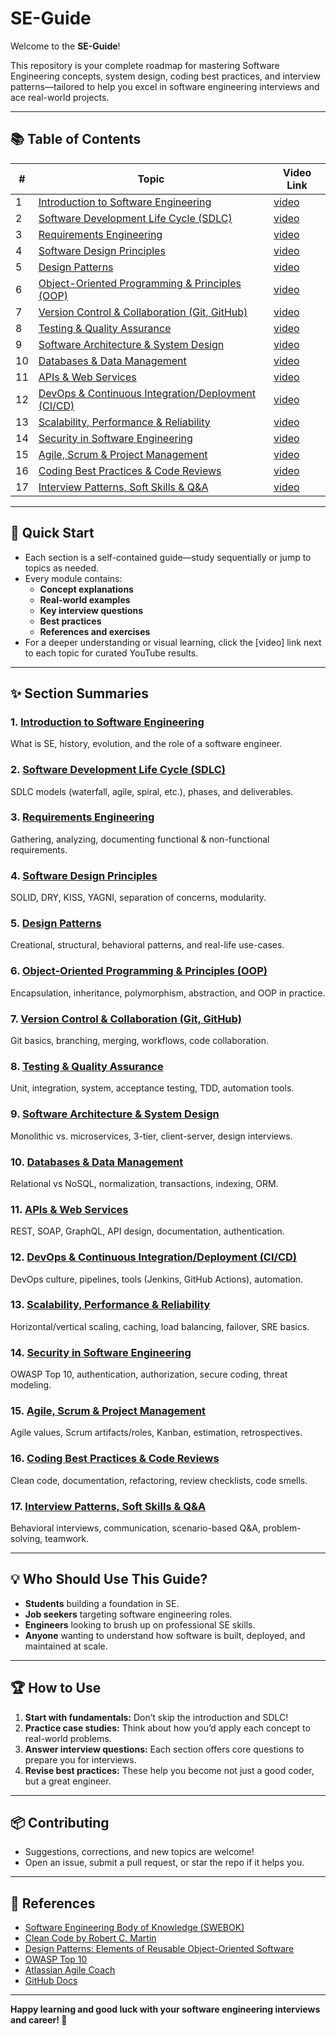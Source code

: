 # SE-Guide

Welcome to the **SE-Guide**!

This repository is your complete roadmap for mastering Software Engineering concepts, system design, coding best practices, and interview patterns—tailored to help you excel in software engineering interviews and ace real-world projects.

---

## 📚 Table of Contents

| #  | Topic | Video Link |
|----|-------|-----------|
| 1  | [Introduction to Software Engineering](01_Introduction_to_Software_Engineering.md) | [video](https://www.youtube.com/results?search_query=Introduction+to+Software+Engineering) |
| 2  | [Software Development Life Cycle (SDLC)](02_Software_Development_Life_Cycle.md) | [video](https://www.youtube.com/results?search_query=Software+Development+Life+Cycle+SDLC) |
| 3  | [Requirements Engineering](03_Requirements_Engineering.md) | [video](https://www.youtube.com/results?search_query=Requirements+Engineering+in+Software+Engineering) |
| 4  | [Software Design Principles](04_Software_Design_Principles.md) | [video](https://www.youtube.com/results?search_query=Software+Design+Principles+SOLID+DRY+KISS) |
| 5  | [Design Patterns](05_Design_Patterns.md) | [video](https://www.youtube.com/results?search_query=Software+Design+Patterns+with+Examples) |
| 6  | [Object-Oriented Programming & Principles (OOP)](06_Object_Oriented_Programming.md) | [video](https://www.youtube.com/results?search_query=Object+Oriented+Programming+Principles) |
| 7  | [Version Control & Collaboration (Git, GitHub)](07_Version_Control_and_Collaboration.md) | [video](https://www.youtube.com/results?search_query=Git+and+GitHub+for+Beginners) |
| 8  | [Testing & Quality Assurance](08_Testing_and_Quality_Assurance.md) | [video](https://www.youtube.com/results?search_query=Software+Testing+and+Quality+Assurance) |
| 9  | [Software Architecture & System Design](09_Software_Architecture_and_System_Design.md) | [video](https://www.youtube.com/results?search_query=Software+Architecture+System+Design+Interview) |
| 10 | [Databases & Data Management](10_Databases_and_Data_Management.md) | [video](https://www.youtube.com/results?search_query=Databases+and+Data+Management+for+Software+Engineers) |
| 11 | [APIs & Web Services](11_APIs_and_Web_Services.md) | [video](https://www.youtube.com/results?search_query=APIs+Web+Services+REST+GraphQL) |
| 12 | [DevOps & Continuous Integration/Deployment (CI/CD)](12_DevOps_and_CI_CD.md) | [video](https://www.youtube.com/results?search_query=DevOps+CI+CD+Pipeline+Jenkins+GitHub+Actions) |
| 13 | [Scalability, Performance & Reliability](13_Scalability_Performance_and_Reliability.md) | [video](https://www.youtube.com/results?search_query=Scalability+Performance+Reliability+System+Design) |
| 14 | [Security in Software Engineering](14_Security_in_Software_Engineering.md) | [video](https://www.youtube.com/results?search_query=Software+Engineering+Security+OWASP+Top+10) |
| 15 | [Agile, Scrum & Project Management](15_Agile_Scrum_and_Project_Management.md) | [video](https://www.youtube.com/results?search_query=Agile+Scrum+Project+Management+Software+Engineering) |
| 16 | [Coding Best Practices & Code Reviews](16_Coding_Best_Practices_and_Code_Reviews.md) | [video](https://www.youtube.com/results?search_query=Coding+Best+Practices+Code+Review) |
| 17 | [Interview Patterns, Soft Skills & Q&A](17_Interview_Patterns_SoftSkills_and_QA.md) | [video](https://www.youtube.com/results?search_query=Software+Engineering+Interview+Questions+Soft+Skills) |

---

## 🚩 Quick Start

- Each section is a self-contained guide—study sequentially or jump to topics as needed.
- Every module contains:
  - **Concept explanations**
  - **Real-world examples**
  - **Key interview questions**
  - **Best practices**
  - **References and exercises**
- For a deeper understanding or visual learning, click the [video] link next to each topic for curated YouTube results.

---

## ✨ Section Summaries

### 1. [Introduction to Software Engineering](01_Introduction_to_Software_Engineering.md)
What is SE, history, evolution, and the role of a software engineer.

### 2. [Software Development Life Cycle (SDLC)](02_Software_Development_Life_Cycle.md)
SDLC models (waterfall, agile, spiral, etc.), phases, and deliverables.

### 3. [Requirements Engineering](03_Requirements_Engineering.md)
Gathering, analyzing, documenting functional & non-functional requirements.

### 4. [Software Design Principles](04_Software_Design_Principles.md)
SOLID, DRY, KISS, YAGNI, separation of concerns, modularity.

### 5. [Design Patterns](05_Design_Patterns.md)
Creational, structural, behavioral patterns, and real-life use-cases.

### 6. [Object-Oriented Programming & Principles (OOP)](06_Object_Oriented_Programming.md)
Encapsulation, inheritance, polymorphism, abstraction, and OOP in practice.

### 7. [Version Control & Collaboration (Git, GitHub)](07_Version_Control_and_Collaboration.md)
Git basics, branching, merging, workflows, code collaboration.

### 8. [Testing & Quality Assurance](08_Testing_and_Quality_Assurance.md)
Unit, integration, system, acceptance testing, TDD, automation tools.

### 9. [Software Architecture & System Design](09_Software_Architecture_and_System_Design.md)
Monolithic vs. microservices, 3-tier, client-server, design interviews.

### 10. [Databases & Data Management](10_Databases_and_Data_Management.md)
Relational vs NoSQL, normalization, transactions, indexing, ORM.

### 11. [APIs & Web Services](11_APIs_and_Web_Services.md)
REST, SOAP, GraphQL, API design, documentation, authentication.

### 12. [DevOps & Continuous Integration/Deployment (CI/CD)](12_DevOps_and_CI_CD.md)
DevOps culture, pipelines, tools (Jenkins, GitHub Actions), automation.

### 13. [Scalability, Performance & Reliability](13_Scalability_Performance_and_Reliability.md)
Horizontal/vertical scaling, caching, load balancing, failover, SRE basics.

### 14. [Security in Software Engineering](14_Security_in_Software_Engineering.md)
OWASP Top 10, authentication, authorization, secure coding, threat modeling.

### 15. [Agile, Scrum & Project Management](15_Agile_Scrum_and_Project_Management.md)
Agile values, Scrum artifacts/roles, Kanban, estimation, retrospectives.

### 16. [Coding Best Practices & Code Reviews](16_Coding_Best_Practices_and_Code_Reviews.md)
Clean code, documentation, refactoring, review checklists, code smells.

### 17. [Interview Patterns, Soft Skills & Q&A](17_Interview_Patterns_SoftSkills_and_QA.md)
Behavioral interviews, communication, scenario-based Q&A, problem-solving, teamwork.

---

## 💡 Who Should Use This Guide?

- **Students** building a foundation in SE.
- **Job seekers** targeting software engineering roles.
- **Engineers** looking to brush up on professional SE skills.
- **Anyone** wanting to understand how software is built, deployed, and maintained at scale.

---

## 🏆 How to Use

1. **Start with fundamentals:** Don’t skip the introduction and SDLC!
2. **Practice case studies:** Think about how you’d apply each concept to real-world problems.
3. **Answer interview questions:** Each section offers core questions to prepare you for interviews.
4. **Revise best practices:** These help you become not just a good coder, but a great engineer.

---

## 📦 Contributing

- Suggestions, corrections, and new topics are welcome!
- Open an issue, submit a pull request, or star the repo if it helps you.

---

## 🔗 References

- [Software Engineering Body of Knowledge (SWEBOK)](https://www.computer.org/education/bodies-of-knowledge/software-engineering)
- [Clean Code by Robert C. Martin](https://www.oreilly.com/library/view/clean-code/9780136083238/)
- [Design Patterns: Elements of Reusable Object-Oriented Software](https://en.wikipedia.org/wiki/Design_Patterns)
- [OWASP Top 10](https://owasp.org/www-project-top-ten/)
- [Atlassian Agile Coach](https://www.atlassian.com/agile)
- [GitHub Docs](https://docs.github.com/)

---

**Happy learning and good luck with your software engineering interviews and career! 🚀**
